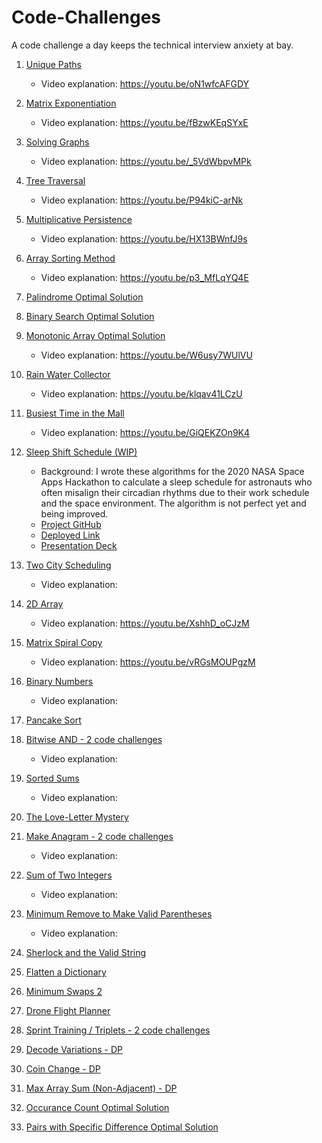 # Code-Challenges
A code challenge a day keeps the technical interview anxiety at bay.

1. [Unique Paths](https://repl.it/@LuWang1983/Unique-Paths)
    - Video explanation: https://youtu.be/oN1wfcAFGDY

2. [Matrix Exponentiation](https://repl.it/@LuWang1983/MatrixExpo)
    - Video explanation: https://youtu.be/fBzwKEqSYxE

3. [Solving Graphs](https://repl.it/@LuWang1983/Solving-Graphs#index.js)
    - Video explanation: https://youtu.be/_5VdWbpvMPk

4. [Tree Traversal](https://repl.it/@LuWang1983/TreeTraversal)
    - Video explanation: https://youtu.be/P94kiC-arNk

5. [Multiplicative Persistence](https://repl.it/@LuWang1983/MultiplicativePersistence#index.js)
    - Video explanation: https://youtu.be/HX13BWnfJ9s

6. [Array Sorting Method](https://repl.it/@LuWang1983/PairSum)
    - Video explanation: https://youtu.be/p3_MfLqYQ4E

7. [Palindrome Optimal Solution](https://repl.it/@LuWang1983/Palindrome#index.js)

8. [Binary Search Optimal Solution](https://repl.it/@LuWang1983/Binary-Search#index.js)

9. [Monotonic Array Optimal Solution](https://repl.it/@LuWang1983/isMonotonic#index.js)
    - Video explanation: https://youtu.be/W6usy7WUlVU

10. [Rain Water Collector](https://repl.it/@LuWang1983/Rain-Water-Collector#index.js)
    - Video explanation: https://youtu.be/klqav41LCzU

11. [Busiest Time in the Mall](https://repl.it/@LuWang1983/BusiestTimeInTheMall#index.js)
    - Video explanation: https://youtu.be/GiQEKZOn9K4

12. [Sleep Shift Schedule (WIP)](https://repl.it/@LuWang1983/SleepShiftSchedule#index.js)
    - Background: I wrote these algorithms for the 2020 NASA Space Apps Hackathon to calculate a sleep schedule for astronauts who often misalign their circadian rhythms due to their work schedule and the space environment. The algorithm is not perfect yet and being improved.
    - [Project GitHub](https://github.com/WomenInPower)
    - [Deployed Link](https://power-sleep.herokuapp.com/)
    - [Presentation Deck](https://docs.google.com/presentation/d/1uroPhgEiH8KI_o9I2uTmljCkKpCAzzQt8RNCXPJoNEo/edit?usp=sharing)

13. [Two City Scheduling](https://repl.it/@LuWang1983/TwoCityScheduling#index.js)
    - Video explanation:

14. [2D Array](https://repl.it/@LuWang1983/2DArray#index.js)
    - Video explanation: https://youtu.be/XshhD_oCJzM

15. [Matrix Spiral Copy](https://repl.it/@LuWang1983/MatrixSpiralCopy#index.js)
    - Video explanation: https://youtu.be/vRGsMOUPgzM

16. [Binary Numbers](https://repl.it/@LuWang1983/BinaryNumbers#index.js)
    - Video explanation:

17. [Pancake Sort](https://repl.it/@LuWang1983/PancakeSort#index.js)

18. [Bitwise AND - 2 code challenges](https://repl.it/@LuWang1983/bitwiseAND#index.js)
    - Video explanation:

19. [Sorted Sums](https://repl.it/@LuWang1983/SortedSums)
    - Video explanation:

20. [The Love-Letter Mystery](https://repl.it/@LuWang1983/TheLove-LetterMystery)

21. [Make Anagram - 2 code challenges](https://repl.it/@LuWang1983/ValidAnagram#index.js)
    - Video explanation:

22. [Sum of Two Integers](https://repl.it/@LuWang1983/SumOfTwoIntegers#index.js)
    - Video explanation:

23. [Minimum Remove to Make Valid Parentheses](https://repl.it/@LuWang1983/MinimumRemovetoMakeValidParentheses#index.js)
    - Video explanation:

24. [Sherlock and the Valid String](https://repl.it/@LuWang1983/SherlockValidString#index.js)

25. [Flatten a Dictionary](https://repl.it/@LuWang1983/FlattenDictionary#index.js)

26. [Minimum Swaps 2](https://repl.it/@LuWang1983/MinimumSwaps2#index.js)

27. [Drone Flight Planner](https://repl.it/@LuWang1983/DroneFlightPlanner#index.js)

28. [Sprint Training / Triplets - 2 code challenges](https://repl.it/@LuWang1983/CitadelAssessment)

28. [Decode Variations - DP](https://repl.it/@LuWang1983/DecodeVariantions#index.js)

29. [Coin Change - DP](https://repl.it/@LuWang1983/CoinChange#index.js)

30. [Max Array Sum (Non-Adjacent) - DP](https://repl.it/@LuWang1983/MaxArraySumDP)

31. [Occurance Count Optimal Solution](https://repl.it/@LuWang1983/integerOccurance#index.js)

32. [Pairs with Specific Difference Optimal Solution](https://repl.it/@LuWang1983/PairSpecificDifference#index.js)



